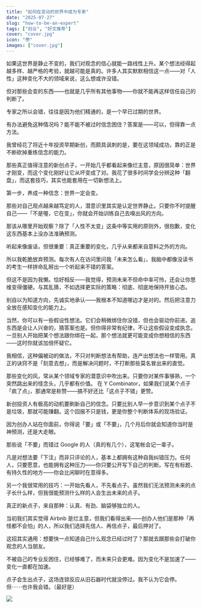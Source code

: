 ```yaml
---
title: "如何在变动的世界中成为专家"
date: "2025-07-27"
slug: "how-to-be-an-expert"
tags: ["创业", "好文推荐"]
cover: "cover.jpg"
icon: "😎"
images: ["cover.jpg"]
---
```

如果这世界是静止不变的，我们对观念的信心就能一路线性上升。某个想法经得起越多样、越严格的考验，就越可能是真的。许多人其实默默相信这一点——对「人性」这种变化不大的领域来说，这么想或许没错。



但对那些会变的东西——也就是几乎所有其他事物——你就不能再这样信任自己的判断了。



专家之所以会错，往往是因为他们精通的，是一个早已过期的世界。



有办法避免这种情况吗？能不能不被过时信念困住？答案是——可以，但得靠一点方法。



我曾经花了将近十年投资早期新创，而颇具讽刺的是，要在这领域成功，靠的正是不断砍掉重练信念的能力。



那些真正值得注意的新创点子，一开始几乎都看起来像烂主意，原因很简单：世界才刚变，而这个变化刚好让它从坏变成了对。我花了很多时间学会分辨这种「翻盘」，而这套技巧，其实也能套用在一切新想法上。



第一步，养成一种信念：世界一定会变。



那些对自己观点越来越笃定的人，潜意识里其实是认定世界静止。只要你不时提醒自己——「不是喔，它在变」，你就会开始训练自己去嗅出风的方向。



那该从哪里开始观察？除了「人性不太变」这条中等实用的原则外，很抱歉，变化这东西基本上没办法准确预测。



听起来像废话，但很重要：真正重要的变化，几乎从来都来自意料之外的方向。



所以我乾脆放弃预测。每次有人在访问里问我「未来怎么看」，我脑中都像没读书的考生一样拼命乱掰出一个听起来不错的答案。



但这不是因为我懒。恰好相反——我觉得，预测未来不但命中率可怜，还会让你思维变得僵硬。与其乱猜，不如选择更实际的策略：彻底、彻底地保持开放心态。



别自以为知道方向，先诚实地承认——我根本不知道哪边才是对的。然后把注意力全放在感知变化的能力上。



当然，你可以有一些假设性想法。它们会稍微绑住你没错，但也会驱动你前进。追东西是会让人兴奋的，猜答案也是。但你得非常有纪律，不让这些假设变成执念。
一旦别人开始把某个想法跟你绑在一起，那个想法就更可能变成你想相信的东西——这时你就该加倍怀疑它。



我相信，这种偏被动的做法，不只对判断想法有帮助，连产出想法也一样管用。真正的诀窍不是「刻意去想」，而是解决问题时，不打断那些莫名冒出来的直觉。



那些变化的风，常从某个领域专家的潜意识中吹出来。只要你对某件事够熟，一个突然跳出来的怪念头，几乎都有价值。
在 Y Combinator，如果我们说某个点子「疯了点」，那通常是称赞——搞不好还比「这点子不错」更赞。



新创投资人有极高的动机要刷新自己的信念。只要比别人早一步意识到某个点子不是垃圾，那就可能赚翻。这个回报不只是钱，更是你整个判断体系的现场验证。



因为创办人站在你面前，你得说「要」或「不要」，几个月后你就会知道你当时是神预测，还是大走眼。



那些说「不要」而错过 Google 的人（真的有几个），这笔帐会记一辈子。



凡是对想法要「下注」而非只评论的人，基本上都拥有这种自我纠错压力。任何人，只要愿意，也能拥有这种压力——你只要公开写下自己的判断。写在有标题、有持久性的地方——你会比闲聊时在意得多。



另一个我很常用的技巧：一开始先看人，不先看点子。虽然我们无法预测未来的点子长什么样，但我很能预测什么样的人会生出未来的点子。



真正的新点子，来自那种：认真、有劲、脑袋够独立的人。



当初我们其实觉得 Airbnb 是烂主意，但我们看得出来——创办人他们是那种「再怪都不会怕」的人，所以我们选择先信人、再信点子，最后押对了。



这招其实通用：想要快一点知道自己什么观念已经过时了？那就去跟那些会打破你观念的人当朋友。



不被自己的专业反困住，已经够难了，而未来只会更难。因为变化不是加速了——变化一直都在加速。



点子会生出点子，这场连锁反应从旧石器时代就没停过。我不认为它会停。
但⋯⋯也许我会错。（最好是）




![](https://prod-files-secure.s3.us-west-2.amazonaws.com/112d0858-5090-4d34-a606-b75eb8d65fd2/46476355-9cf3-4e99-9b7a-3531bc426380/1000202064.png?X-Amz-Algorithm=AWS4-HMAC-SHA256&X-Amz-Content-Sha256=UNSIGNED-PAYLOAD&X-Amz-Credential=ASIAZI2LB4666Y5ZZK3J%2F20250907%2Fus-west-2%2Fs3%2Faws4_request&X-Amz-Date=20250907T154309Z&X-Amz-Expires=3600&X-Amz-Security-Token=IQoJb3JpZ2luX2VjEDwaCXVzLXdlc3QtMiJHMEUCIFVX1OExmkfAndTCtxnj0dh7F8pbr1bajcNBNnbsHIkcAiEAgxCFXKKV%2BPLsAj%2FVnogcIUcwb7xz6F7Wic8UhM%2B8NB8qiAQIpf%2F%2F%2F%2F%2F%2F%2F%2F%2F%2FARAAGgw2Mzc0MjMxODM4MDUiDEiCscSqyRTlrcEtUCrcAylpyUflLz%2B0fwRxaUEhmRvMr8zmNsqhI%2BaW3e4DF5oZzOstbL%2BbqJDXuFpeDSt3nFzJPHef%2FWlNYTbqbHCPkBcbQXPw79p7Q%2Bgg6U9HJf3SYxej8Dn%2BTTK1IpW4nBbGIwRRjVegypauwkkCPc%2FtI7WWBl0BeetA5JjYDpak7Qa73vjy2QQ3W5BMnZHdsZJcpQg7pCov%2BKL8Db5FiXp3amIYEM0q3a6HDpZlOje74zeI7NGP9ERcmE%2FLdol4NCoGBSrVn8nQBQQRCOkXzOxNbNGdqN2L%2BmTgZYtuubAoSIRGjV4ynXjM8Kb3bojNnqcI0b3y2%2Bv%2FKga1%2BOpq%2F4A2uFSI%2B1Fl7PwuFin7yto7DOjeEmamJ9FCswFsC%2FV6onA%2F7zHcSUGG5uEz0ThwUyAdZoeycebvcyC9ApEf%2FipQdaR9nFN5qLZB94YcanmmR2MFSEBamTxLSbEHxhkRsHQ0%2FCfhAXK3Dy6qr15ND25G9rTZIM4ThIc4vW4%2FLiGLkvVFdqlRwOumi%2BD66tiFdzeL5WAecN7XJopTSgzvGbGrZF%2B0Ya9ptPh7giGItb3mY50eBVvV3ImPGwl54NaRMLIaAdH5xWeFfUyDNbCsfuWWsU92Cq7VRrbBvz%2B4WcFmMOnm9cUGOqUBeRr%2BcjWQWh37d2HHsJxlQqVWcrE8Vp%2Blg4wbbR2V1fCtzK424tBTALacuXDNrplTwr8WumsXTghE9JgtrvA1N59yVI9g81gSmjnCGu8Z%2FRRS42LAXunk9W7a51Ofu5ukyZluMXfIVlIkeR7IpoLCT3Fs2zgmw5J4xtGsae4nwtdtOw8bnnALEA%2Bu6RiZiVm44%2BZmQzY9vEzqqhKkNwjuymIAaGhC&X-Amz-Signature=064557b0de3274115eb2c2145e6a872afabe951fb9179d570a651e8f87cb9396&X-Amz-SignedHeaders=host&x-amz-checksum-mode=ENABLED&x-id=GetObject)

